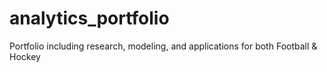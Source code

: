 # analytics_portfolio
Portfolio including research, modeling, and applications for both Football &amp; Hockey
